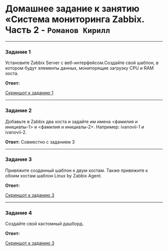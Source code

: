 # Домашнее задание к занятию «Система мониторинга Zabbix. Часть 2 - `Романов Кирилл`


---

### Задание 1 

Установите Zabbix Server с веб-интерфейсом.Создайте свой шаблон, в котором будут элементы данных, мониторящие загрузку CPU и RAM хоста.

**Ответ:**

[Скриншот к заданию 1](https://github.com/Monoroki/gitlab-hw/tree/main/img/zabbix1.png)

 
---

### Задание 2 

Добавьте в Zabbix два хоста и задайте им имена <фамилия и инициалы-1> и <фамилия и инициалы-2>. Например: ivanovii-1 и ivanovii-2.

**Ответ:**
Совместно с заданием 3

---

### Задание 3

Привяжите созданный шаблон к двум хостам. Также привяжите к обоим хостам шаблон Linux by Zabbix Agent.

**Ответ:**

[Скриншот к заданию 3](https://github.com/Monoroki/gitlab-hw/tree/main/img/zabbix2.png)  

---

### Задание 4
Создайте свой кастомный дашборд.

**Ответ:**

[Скриншот к заданию 3](https://github.com/Monoroki/gitlab-hw/tree/main/img/zabbix3.png)  
